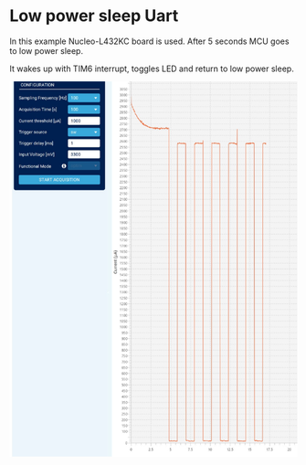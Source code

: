 # Low power sleep Uart
In this example Nucleo-L432KC board is used.
After 5 seconds MCU goes to low power sleep.

It wakes up with TIM6 interrupt, toggles LED and return to low power sleep.

![alt-text](https://github.com/AnSolo27/STM32L432KC_LSleep_TIM/blob/master/power_consumption/PC.jpg "Power consumption")


